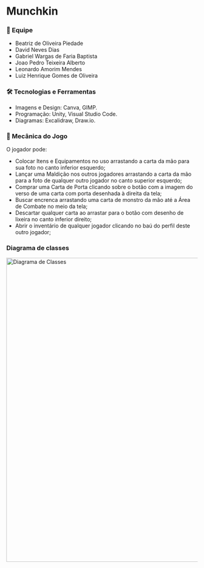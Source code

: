 # Munchkin 

### 👥 Equipe
- Beatriz de Oliveira Piedade
- David Neves Dias
- Gabriel Wargas de Faria Baptista
- Joao Pedro Teixeira Alberto
- Leonardo Amorim Mendes
- Luiz Henrique Gomes de Oliveira

### 🛠️ Tecnologias e Ferramentas
- Imagens e Design: Canva, GIMP.
- Programação: Unity, Visual Studio Code.
- Diagramas: Excalidraw, Draw.io.

### 📝 Mecânica do Jogo
O jogador pode:
- Colocar Itens e Equipamentos no uso arrastando a carta da mão para sua foto no canto inferior esquerdo;
- Lançar uma Maldição nos outros jogadores arrastando a carta da mão para a foto de qualquer outro jogador no canto superior esquerdo;
- Comprar uma Carta de Porta clicando sobre o botão com a imagem do verso de uma carta com porta desenhada à direita da tela;
- Buscar encrenca arrastando uma carta de monstro da mão até a Área de Combate no meio da tela;
- Descartar qualquer carta ao arrastar para o botão com desenho de lixeira no canto inferior direito;
- Abrir o inventário de qualquer jogador clicando no baú do perfil deste outro jogador;

### Diagrama de classes

<img src="https://drive.google.com/uc?id=1CxDpc_ckjDGzCjCWPGXkoCincAuY5MTH" width="800" alt="Diagrama de Classes"/>

